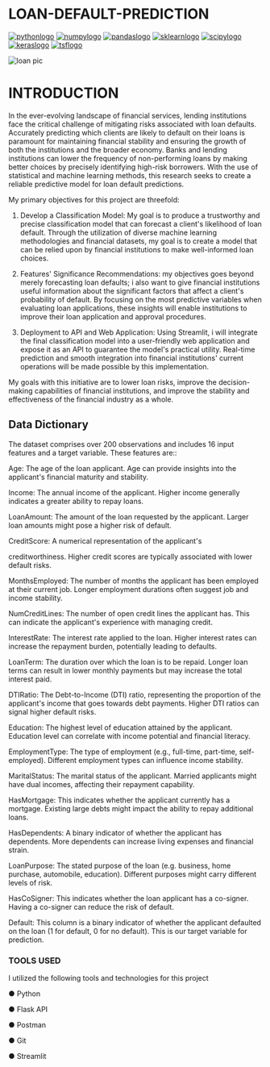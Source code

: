 # LOAN-DEFAULT-PREDICTION
[![pythonlogo](https://github.com/Algora-NG/LOAN-DEFAULT-PREDICTION/assets/153315141/2a669e0c-03fa-40e5-8187-342d50fcfcb3)](https://www.python.org)
[![numpylogo](https://github.com/Algora-NG/LOAN-DEFAULT-PREDICTION/assets/153315141/9f100adf-aa57-4203-99d0-83251660f010)](https://numpy.org/)
[![pandaslogo](https://github.com/Algora-NG/LOAN-DEFAULT-PREDICTION/assets/153315141/39b3b535-105e-440d-b93b-e6d4d2165259)](https://pandas.pydata.org)
[![sklearnlogo](https://github.com/Algora-NG/LOAN-DEFAULT-PREDICTION/assets/153315141/34225b49-a9ec-4980-b985-81d2a7010e8a)](https://scikit-learn.org/stable)
[![scipylogo](https://github.com/Algora-NG/LOAN-DEFAULT-PREDICTION/assets/153315141/29ec7c2e-7544-4e18-b4b0-74e753bd15d4)](https://www.scipy.org)
[![keraslogo](https://github.com/Algora-NG/LOAN-DEFAULT-PREDICTION/assets/153315141/1b157a1c-8f8e-4174-b8eb-c60daf033a36)](https://keras.io)
[![tsflogo](https://github.com/Algora-NG/LOAN-DEFAULT-PREDICTION/assets/153315141/50e5a9ba-e78d-48f7-a9e3-b5b7902fe757)](https://www.tensorflow.org)


![loan pic](https://github.com/Algora-NG/LOAN-DEFAULT-PREDICTION/assets/153315141/b455b48a-fb1d-4db7-a118-f181697e8512)

# INTRODUCTION

In the ever-evolving landscape of financial services, lending institutions face the critical challenge of mitigating risks associated with loan defaults. Accurately predicting which clients are likely to default on their loans is paramount for maintaining financial stability and ensuring the growth of both the institutions and the broader economy. Banks and lending institutions can lower the frequency of non-performing loans by making better choices by precisely identifying high-risk borrowers. With the use of statistical and machine learning methods, this research seeks to create a reliable predictive model for loan default predictions.

My primary objectives for this project are threefold:

1. Develop a Classification Model: My goal is to produce a trustworthy and precise classification model that can forecast a client's likelihood of loan default. Through the utilization of diverse machine learning methodologies and financial datasets, my goal is to create a model that can be relied upon by financial institutions to make well-informed loan choices.

2. Features' Significance Recommendations: my objectives goes beyond merely forecasting loan defaults; i also want to give financial institutions useful information about the significant factors that affect a client's probability of default. By focusing on the most predictive variables when evaluating loan applications, these insights will enable institutions to improve their loan application and approval procedures.

3. Deployment to API and Web Application: Using Streamlit, i will integrate the final classification model into a user-friendly web application and expose it as an API to guarantee the model's practical utility. Real-time prediction and smooth integration into financial institutions' current operations will be made possible by this implementation.

My goals with this initiative are to lower loan risks, improve the decision-making capabilities of financial institutions, and improve the stability and effectiveness of the financial industry as a whole.

## Data Dictionary
The dataset comprises over 200 observations and includes 16 input features and a target variable. These features are::

Age: The age of the loan applicant. Age can provide insights into the applicant's financial maturity and stability.

Income: The annual income of the applicant. Higher income generally indicates a greater ability to repay loans.

LoanAmount: The amount of the loan requested by the applicant. Larger loan amounts might pose a higher risk of default.

CreditScore: A numerical representation of the applicant's 

creditworthiness. Higher credit scores are typically associated with lower default risks.

MonthsEmployed: The number of months the applicant has been employed at their current job. Longer employment durations often suggest job and income stability.

NumCreditLines: The number of open credit lines the applicant has. This can indicate the applicant's experience with managing credit.

InterestRate: The interest rate applied to the loan. Higher interest rates can increase the repayment burden, potentially leading to defaults.

LoanTerm: The duration over which the loan is to be repaid. Longer loan terms can result in lower monthly payments but may increase the total interest paid.

DTIRatio: The Debt-to-Income (DTI) ratio, representing the proportion of the applicant's income that goes towards debt payments. Higher DTI ratios can signal higher default risks.

Education: The highest level of education attained by the applicant. Education level can correlate with income potential and financial literacy.

EmploymentType: The type of employment (e.g., full-time, part-time, self-employed). Different employment types can influence income stability.

MaritalStatus: The marital status of the applicant. Married applicants might have dual incomes, affecting their repayment capability.

HasMortgage: This indicates whether the applicant currently has a mortgage. Existing large debts might impact the ability to repay additional loans.

HasDependents: A binary indicator of whether the applicant has dependents. More dependents can increase living expenses and financial strain.

LoanPurpose: The stated purpose of the loan (e.g. business, home purchase, automobile, education). Different purposes might carry different levels of risk.

HasCoSigner: This indicates whether the loan applicant has a co-signer. Having a co-signer can reduce the risk of default.

Default: This column is a binary indicator of whether the applicant defaulted on the loan (1 for default, 0 for no default). This is our target variable for prediction.

### TOOLS USED

I utilized the following tools and technologies for this project

● Python

● Flask API

● Postman
 
● Git

● Streamlit



 

